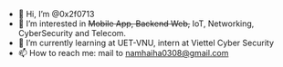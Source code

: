- 👋 Hi, I’m @0x2f0713
- 👀 I’m interested in <s>Mobile App, Backend Web,</s> IoT, Networking, CyberSecurity and Telecom.
- 🌱 I’m currently learning at UET-VNU, intern at Viettel Cyber Security
- 📫 How to reach me: mail to namhaiha0308@gmail.com

